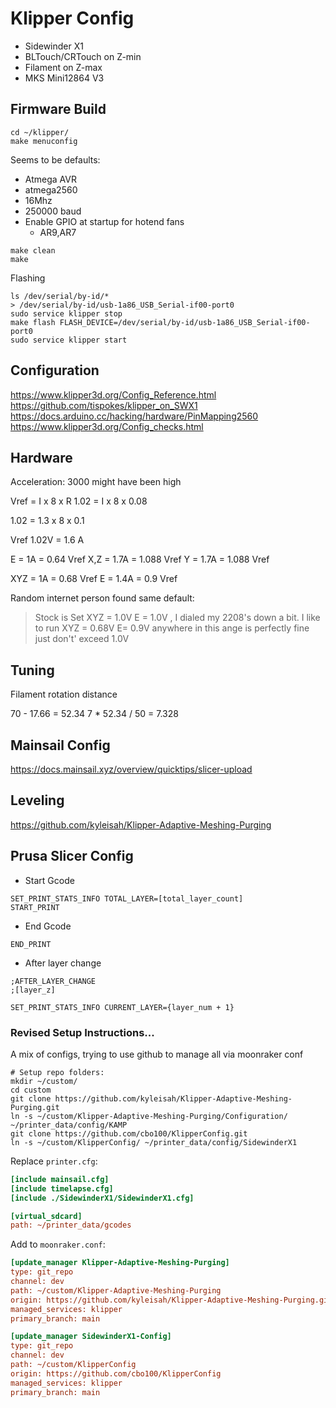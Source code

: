 # Klipper Config

* Sidewinder X1
* BLTouch/CRTouch on Z-min
* Filament on Z-max
* MKS Mini12864 V3

## Firmware Build

```
cd ~/klipper/
make menuconfig
```

Seems to be defaults:
- Atmega AVR
- atmega2560
- 16Mhz
- 250000 baud
- Enable GPIO at startup for hotend fans
    - AR9,AR7

```
make clean
make
```

Flashing

```
ls /dev/serial/by-id/*
> /dev/serial/by-id/usb-1a86_USB_Serial-if00-port0
sudo service klipper stop
make flash FLASH_DEVICE=/dev/serial/by-id/usb-1a86_USB_Serial-if00-port0
sudo service klipper start
```

## Configuration

https://www.klipper3d.org/Config_Reference.html
https://github.com/tispokes/klipper_on_SWX1
https://docs.arduino.cc/hacking/hardware/PinMapping2560
https://www.klipper3d.org/Config_checks.html

## Hardware

Acceleration: 3000 might have been high

Vref = I x 8 x R
1.02 = I x 8 x 0.08

1.02 = 1.3 x 8 x 0.1

Vref
1.02V = 1.6 A

E = 1A = 0.64 Vref
X,Z = 1.7A = 1.088 Vref
Y = 1.7A = 1.088 Vref

XYZ = 1A = 0.68 Vref
E = 1.4A = 0.9 Vref

Random internet person found same default:

> Stock is Set XYZ = 1.0V E = 1.0V , I dialed my 2208's down a bit. I like to run XYZ = 0.68V E= 0.9V anywhere in this ange is perfectly fine just don't' exceed 1.0V



## Tuning

Filament rotation distance

70 - 17.66 = 52.34
7 * 52.34 / 50 = 7.328



## Mainsail Config

https://docs.mainsail.xyz/overview/quicktips/slicer-upload

## Leveling

https://github.com/kyleisah/Klipper-Adaptive-Meshing-Purging

## Prusa Slicer Config

* Start Gcode

``` gcode
SET_PRINT_STATS_INFO TOTAL_LAYER=[total_layer_count]
START_PRINT
```

* End Gcode
``` gcode
END_PRINT
```

* After layer change

``` gcode
;AFTER_LAYER_CHANGE
;[layer_z]

SET_PRINT_STATS_INFO CURRENT_LAYER={layer_num + 1}
```


### Revised Setup Instructions...

A mix of configs, trying to use github to manage all via moonraker conf

``` shell
# Setup repo folders:
mkdir ~/custom/
cd custom
git clone https://github.com/kyleisah/Klipper-Adaptive-Meshing-Purging.git
ln -s ~/custom/Klipper-Adaptive-Meshing-Purging/Configuration/ ~/printer_data/config/KAMP
git clone https://github.com/cbo100/KlipperConfig.git
ln -s ~/custom/KlipperConfig/ ~/printer_data/config/SidewinderX1
```

Replace `printer.cfg`:

``` ini (printer.cfg)
[include mainsail.cfg]
[include timelapse.cfg]
[include ./SidewinderX1/SidewinderX1.cfg]

[virtual_sdcard]
path: ~/printer_data/gcodes
```

Add to `moonraker.conf`:

``` ini (moonraker.conf)
[update_manager Klipper-Adaptive-Meshing-Purging]
type: git_repo
channel: dev
path: ~/custom/Klipper-Adaptive-Meshing-Purging
origin: https://github.com/kyleisah/Klipper-Adaptive-Meshing-Purging.git
managed_services: klipper
primary_branch: main

[update_manager SidewinderX1-Config]
type: git_repo
channel: dev
path: ~/custom/KlipperConfig
origin: https://github.com/cbo100/KlipperConfig
managed_services: klipper
primary_branch: main

```
